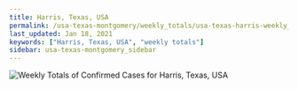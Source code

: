 ```yaml
---
title: Harris, Texas, USA
permalink: /usa-texas-montgomery/weekly_totals/usa-texas-harris-weekly_totals.html
last_updated: Jan 18, 2021
keywords: ["Harris, Texas, USA", "weekly totals"]
sidebar: usa-texas-montgomery_sidebar
---
```


![Weekly Totals of Confirmed Cases for Harris, Texas, USA](/covid_tracker/images/graphs/usa-texas-harris-weekly_totals_graph.png)
